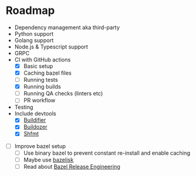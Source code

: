 # Roadmap

- Dependency management aka third-party
- Python support
- Golang support
- Node.js & Typescript support
- GRPC
- CI with GitHub actions
  - [x] Basic setup 
  - [x] Caching bazel files
  - [ ] Running tests
  - [x] Running builds 
  - [ ] Running QA checks (linters etc)
  - [ ] PR workflow  
- Testing
- Include devtools
  - [x] [Buildifier](https://github.com/bazelbuild/buildtools/tree/master/buildifier)
  - [x] [Buildozer](https://github.com/bazelbuild/buildtools/tree/master/buildozer)
  - [x] [Shfmt](https://github.com/mvdan/sh)
- [ ] Improve bazel setup
  - [ ] Use binary bazel to prevent constant re-install and enable caching
  - [ ] Maybe use [bazelisk](https://github.com/bazelbuild/bazelisk)
  - [ ] Read about [Bazel Release Engineering](https://docs.bazel.build/versions/master/user-manual.html#bazel-releng)
